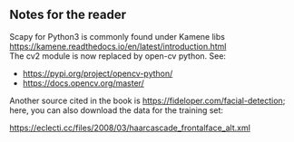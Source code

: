## Notes for the reader

Scapy for Python3 is commonly found under Kamene libs https://kamene.readthedocs.io/en/latest/introduction.html<br>
The cv2 module is now replaced by open-cv python. See: <br>
- https://pypi.org/project/opencv-python/
- https://docs.opencv.org/master/

Another source cited in the book is https://fideloper.com/facial-detection; here, you can also download the data for the training set: <br>

https://eclecti.cc/files/2008/03/haarcascade_frontalface_alt.xml


